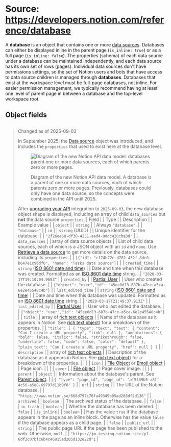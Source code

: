 # Source: https://developers.notion.com/reference/database

A **database** is an object that contains one or more [data sources](/reference/data-sources). Databases can either be displayed inline in the parent page (`is_inline: true`) or as a full page (`is_inline: false`). The properties (schema) of each data source under a database can be maintained independently, and each data source has its own set of rows (pages).
Individual data sources don't have permissions settings, so the set of Notion users and bots that have access to data source children is managed through **databases**.
Databases that exist at the workspace level must be full-page databases, not inline. For easier permission management, we typically recommend having at least one level of parent page in between a database and the top-level workspace root.
## Object fields
> ##
>
> Changed as of 2025-09-03
>
> In September 2025, the [Data source](/reference/data-source) object was introduced, and includes the `properties` that used to exist here at the database level.
>
> <figure>
> <img src="https://files.readme.io/6dc5c7eccb432e908290e2642c84579936d55ee79c6cd60a5b0807e70cdeb55a-image.png" alt="Diagram of the new Notion API data model: databases parent one or more data sources, each of which parents zero or more pages." />
> <figcaption><p>Diagram of the new Notion API data model.
> A database is a parent of one or more data sources, each of which parents zero or more pages.
> Previously, databases could only have one data source, so the concepts were combined in the API until 2025.</p></figcaption>
> </figure>
>
> After [upgrading your API](/docs/upgrade-guide-2025-09-03) integration to `2025-09-03`, the new database object shape is displayed, including an array of child `data_sources` but **not** the data source `properties`.
 | Field |
 | Type |
 | Description |
 | Example value |
 | `object` |
 | `string` |
 | Always `"database"`. |
 | `"database"` |
 | `id` |
 | `string` (UUID) |
 | Unique identifier for the database. |
 | `"2f26ee68-df30-4251-aad4-8ddc420cba3d"` |
 | `data_sources` |
 | array of data source objects |
 | List of child data sources, each of which is a JSON object with an `id` and `name`.
Use [Retrieve a data source](/reference/retrieve-a-data-source) to get more details on the data source, including its `properties`. |
 | `[{"id": "c174b72c-d782-432f-8dc0-b647e1c96df6", "name": "Tasks data source"}]` |
 | `created_time` |
 | `string` ([ISO 8601 date and time](https://en.wikipedia.org/wiki/ISO_8601)) |
 | Date and time when this database was created. Formatted as an [ISO 8601 date time](https://en.wikipedia.org/wiki/ISO_8601) string. |
 | `"2020-03-17T19:10:04.968Z"` |
 | `created_by` |
 | [Partial User](/reference/user) |
 | User who created the database. |
 | `{"object": "user","id": "45ee8d13-687b-47ce-a5ca-6e2e45548c4b"}` |
 | `last_edited_time` |
 | `string` ([ISO 8601 date and time](https://en.wikipedia.org/wiki/ISO_8601)) |
 | Date and time when this database was updated. Formatted as an [ISO 8601 date time](https://en.wikipedia.org/wiki/ISO_8601) string. |
 | `"2020-03-17T21:49:37.913Z"` |
 | `last_edited_by` |
 | [Partial User](/reference/user) |
 | User who last edited the database. |
 | `{"object": "user","id": "45ee8d13-687b-47ce-a5ca-6e2e45548c4b"}` |
 | `title` |
 | array of [rich text objects](/reference/rich-text) |
 | Name of the database as it appears in Notion.
See [rich text object](/reference/rich-text)) for a breakdown of the properties. |
 | `"title": [ { "type": "text", "text": { "content": "Can I create a URL property", "link": null }, "annotations": { "bold": false, "italic": false, "strikethrough": false, "underline": false, "code": false, "color": "default" }, "plain_text": "Can I create a URL property", "href": null } ]` |
 | `description` |
 | array of [rich text objects](/reference/rich-text) |
 | Description of the database as it appears in Notion.
See [rich text object](/reference/rich-text)) for a breakdown of the properties. |
 |  |
 | `icon` |
 | [File Object](/reference/file-object) or [Emoji object](/reference/emoji-object) |
 | Page icon. |
 |  |
 | `cover` |
 | [File object](/reference/file-object) |
 | Page cover image. |
 |  |
 | `parent` |
 | `object` |
 | Information about the database's parent. See [Parent object](/reference/parent-object). |
 | `{ "type": "page_id", "page_id": "af5f89b5-a8ff-4c56-a5e8-69797d11b9f8" }` |
 | `url` |
 | `string` |
 | The URL of the Notion database. |
 | `"https://www.notion.so/668d797c76fa49349b05ad288df2d136"` |
 | `archived` |
 | `boolean` |
 | The archived status of the database. |
 | `false` |
 | `in_trash` |
 | `boolean` |
 | Whether the database has been deleted. |
 | `false` |
 | `is_inline` |
 | `boolean` |
 | Has the value `true` if the database appears in the page as an inline block. Otherwise has the value `false` if the database appears as a child page. |
 | `false` |
 | `public_url` |
 | `string` |
 | The public page URL if the page has been published to the web. Otherwise, `null`. |
 | `"https://jm-testing.notion.site/p1-6df2c07bfc6b4c46815ad205d132e22d"1` |